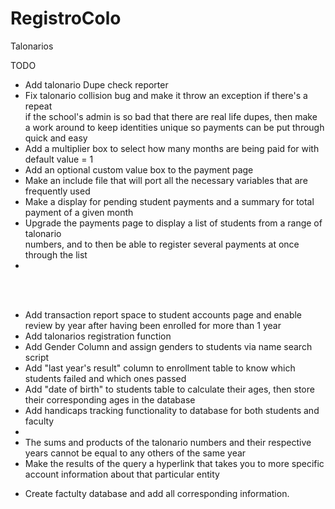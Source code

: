 # RegistroColo
Talonarios

TODO

<ul>
<li>Add talonario Dupe check reporter</li>
<li>Fix talonario collision bug and make it throw an exception if there's a repeat<br/>
if the school's admin is so bad that there are real life dupes, then make <br/>
a work around to keep identities unique so payments can be put through quick and easy</li>
<li>Add a multiplier box to select how many months are being paid for with default value = 1</li>
<li>Add an optional custom value box to the payment page</li>
<li>Make an include file that will port all the necessary variables that are frequently used</li>
<li>Make a display for pending student payments and a summary for total payment of a given month</li>
<li>Upgrade the payments page to display a list of students from a range of talonario <br> numbers, and to then be able to register several payments at once through the list</li>
<li></li>
</ul> <br> <br>

<ul>
<li>Add transaction report space to student accounts page and enable review by year after having been enrolled for more than 1 year</li>
<li>Add talonarios registration function</li>
<li>Add Gender Column and assign genders to students via name search script</li>
<li>Add "last year's result" column to enrollment table to know which students failed and which ones passed</li>
<li>Add "date of birth" to students table to calculate their ages, then store their corresponding ages in the database</li>
<li>Add handicaps tracking functionality to database for both students and faculty</li>
<li></li>
<li>The sums and products of the talonario numbers and their respective years cannot be equal to any others of the same year</li>
<li>Make the results of the query a hyperlink that takes you to more specific account information about that particular entity</li>
</ul>
<ul>
<li>Create factulty database and add all corresponding information.</li>
</ul>
